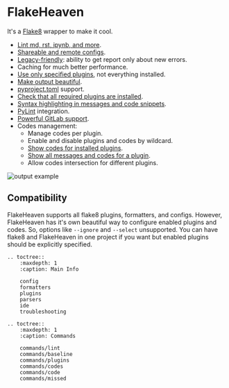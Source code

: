 # FlakeHeaven

It's a [Flake8](https://gitlab.com/pycqa/flake8) wrapper to make it cool.

+ [Lint md, rst, ipynb, and more](https://github.com/mcarans/flakeheaven/blob/master/docs/parsers.html).
+ [Shareable and remote configs](https://github.com/mcarans/flakeheaven/blob/master/docs/config.html#base).
+ [Legacy-friendly](https://github.com/mcarans/flakeheaven/blob/master/docs/commands/baseline.html): ability to get report only about new errors.
+ Caching for much better performance.
+ [Use only specified plugins](https://github.com/mcarans/flakeheaven/blob/master/docs/config.html#plugins), not everything installed.
+ [Make output beautiful](https://github.com/mcarans/flakeheaven/blob/master/docs/formatters.html).
+ [pyproject.toml](https://www.python.org/dev/peps/pep-0518/) support.
+ [Check that all required plugins are installed](https://github.com/mcarans/flakeheaven/blob/master/docs/commands/missed.html).
+ [Syntax highlighting in messages and code snippets](https://github.com/mcarans/flakeheaven/blob/master/docs/formatters.html#colored-with-source-code).
+ [PyLint](https://github.com/PyCQA/pylint) integration.
+ [Powerful GitLab support](https://github.com/mcarans/flakeheaven/blob/master/docs/formatters.html#gitlab).
+ Codes management:
    + Manage codes per plugin.
    + Enable and disable plugins and codes by wildcard.
    + [Show codes for installed plugins](https://github.com/mcarans/flakeheaven/blob/master/docs/commands/plugins.html).
    + [Show all messages and codes for a plugin](https://github.com/mcarans/flakeheaven/blob/master/docs/commands/codes.html).
    + Allow codes intersection for different plugins.

![output example](../assets/grouped.png)

## Compatibility

FlakeHeaven supports all flake8 plugins, formatters, and configs. However, FlakeHeaven has it's own beautiful way to configure enabled plugins and codes. So, options like `--ignore` and `--select` unsupported. You can have flake8 and FlakeHeaven in one project if you want but enabled plugins should be explicitly specified.

```eval_rst
.. toctree::
    :maxdepth: 1
    :caption: Main Info

    config
    formatters
    plugins
    parsers
    ide
    troubleshooting

.. toctree::
    :maxdepth: 1
    :caption: Commands

    commands/lint
    commands/baseline
    commands/plugins
    commands/codes
    commands/code
    commands/missed
```
